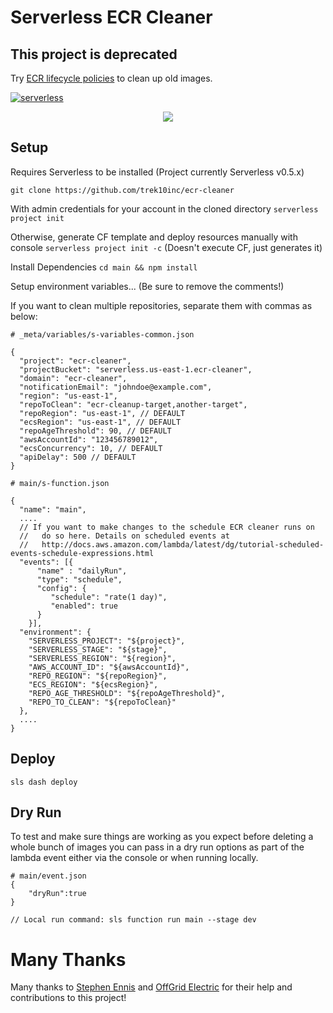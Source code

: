 # Serverless ECR Cleaner

## This project is deprecated

Try [ECR lifecycle policies](https://docs.aws.amazon.com/AmazonECR/latest/userguide/LifecyclePolicies.html) to clean up old images.

[![serverless](http://public.serverless.com/badges/v3.svg)](http://www.serverless.com)

<p align="center">
  <img src="https://cloud.githubusercontent.com/assets/1689118/14857262/899bbf5e-0c69-11e6-89fb-e5f9789e32bf.png" />
</p>

## Setup
Requires Serverless to be installed (Project currently Serverless v0.5.x)

`git clone https://github.com/trek10inc/ecr-cleaner`

With admin credentials for your account in the cloned directory
`serverless project init`

Otherwise, generate CF template and deploy resources manually with console
`serverless project init -c` (Doesn't execute CF, just generates it)

Install Dependencies
`cd main && npm install`


Setup environment variables... (Be sure to remove the comments!)

If you want to clean multiple repositories, separate them with commas as below:

```
# _meta/variables/s-variables-common.json

{
  "project": "ecr-cleaner",
  "projectBucket": "serverless.us-east-1.ecr-cleaner",
  "domain": "ecr-cleaner",
  "notificationEmail": "johndoe@example.com",
  "region": "us-east-1",
  "repoToClean": "ecr-cleanup-target,another-target",
  "repoRegion": "us-east-1", // DEFAULT
  "ecsRegion": "us-east-1", // DEFAULT
  "repoAgeThreshold": 90, // DEFAULT
  "awsAccountId": "123456789012",
  "ecsConcurrency": 10, // DEFAULT
  "apiDelay": 500 // DEFAULT
}
```


```
# main/s-function.json

{
  "name": "main",
  ....
  // If you want to make changes to the schedule ECR cleaner runs on
  //   do so here. Details on scheduled events at
  //   http://docs.aws.amazon.com/lambda/latest/dg/tutorial-scheduled-events-schedule-expressions.html
  "events": [{
      "name" : "dailyRun",
      "type": "schedule",
      "config": {
         "schedule": "rate(1 day)",
         "enabled": true
      }
    }],
  "environment": {
    "SERVERLESS_PROJECT": "${project}",
    "SERVERLESS_STAGE": "${stage}",
    "SERVERLESS_REGION": "${region}",
    "AWS_ACCOUNT_ID": "${awsAccountId}",
    "REPO_REGION": "${repoRegion}",
    "ECS_REGION": "${ecsRegion}",
    "REPO_AGE_THRESHOLD": "${repoAgeThreshold}",
    "REPO_TO_CLEAN": "${repoToClean}"
  },
  ....
}

```

## Deploy
`sls dash deploy`

## Dry Run

To test and make sure things are working as you expect before deleting a whole bunch
of images you can pass in a dry run options as part of the lambda event either via the
console or when running locally.

```
# main/event.json
{
	"dryRun":true
}

// Local run command: sls function run main --stage dev
```



# Many Thanks

Many thanks to [Stephen Ennis](https://github.com/stennisTCD) and [OffGrid Electric](http://offgrid-electric.com/) for their help and contributions to this project!
